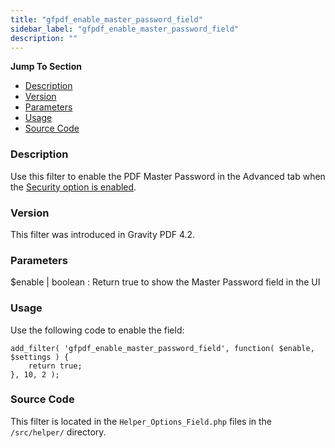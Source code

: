 ```yaml
---
title: "gfpdf_enable_master_password_field"
sidebar_label: "gfpdf_enable_master_password_field"
description: ""
---
```


**Jump To Section**

* [Description](#description)
* [Version](#version)
* [Parameters](#parameters)
* [Usage](#usage)
* [Source Code](#source-code)

### Description 

Use this filter to enable the PDF Master Password in the Advanced tab when the [Security option is enabled](user-setup-pdf.md#pdf-security).

### Version 

This filter was introduced in Gravity PDF 4.2.

### Parameters 

$enable | boolean
:    Return true to show the Master Password field in the UI

### Usage 

Use the following code to enable the field:

```.language-php
add_filter( 'gfpdf_enable_master_password_field', function( $enable, $settings ) {
	return true;
}, 10, 2 );
```

### Source Code 

This filter is located in the `Helper_Options_Field.php` files in the `/src/helper/` directory.